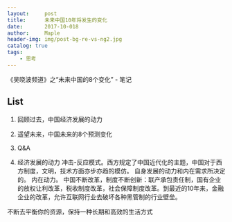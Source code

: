 ```yaml
---
layout:     post
title:      未来中国10年将发生的变化
date:       2017-10-018
author:     Maple
header-img: img/post-bg-re-vs-ng2.jpg
catalog: true
tags:
    - 思考
---
```

《吴晓波频道》之“未来中国的8个变化” - 笔记

## List
1. 回顾过去，中国经济发展的动力
2. 遥望未来，中国未来的8个预测变化
3. Q&A

1. 经济发展的动力
冲击-反应模式。西方规定了中国近代化的主题，中国对于西方制度，文明，技术方面亦步亦趋的模仿。
自身发展的动力和内在需求所决定的。
内在动力。
中国不断改革，制度不断创新：联产承包责任制，国有企业的放权让利改革，税收制度改革，社会保障制度改革。到最近的10年来，金融企业的改革，允许互联网行业去破坏各种黑管制的行业壁垒。

不断去平衡你的资源，保持一种长期和高效的生活方式
